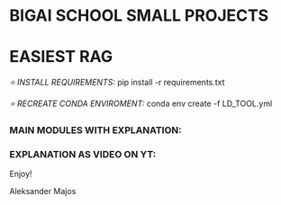 # BIGAI SCHOOL SMALL PROJECTS
# EASIEST RAG

*⭐️ INSTALL REQUIREMENTS:*
pip install -r requirements.txt

*⭐️ RECREATE CONDA ENVIROMENT:*
conda env create -f LD_TOOL.yml

### MAIN MODULES WITH EXPLANATION:

### EXPLANATION AS VIDEO ON YT:


Enjoy!

Aleksander Majos